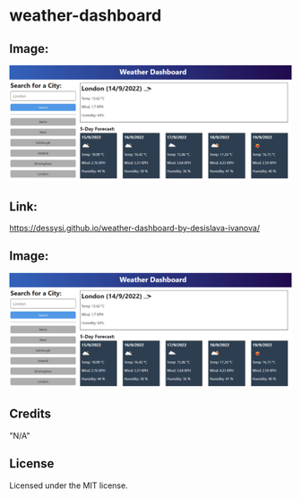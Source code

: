 # weather-dashboard
## Image:
![alt text](assets/img/weather-dashboard-img.png)
## Link:
https://dessysi.github.io/weather-dashboard-by-desislava-ivanova/

## Image:
![alt text](assets/img/weather-dashboard-img.png)

## Credits

"N/A"

## License

Licensed under the MIT license.
